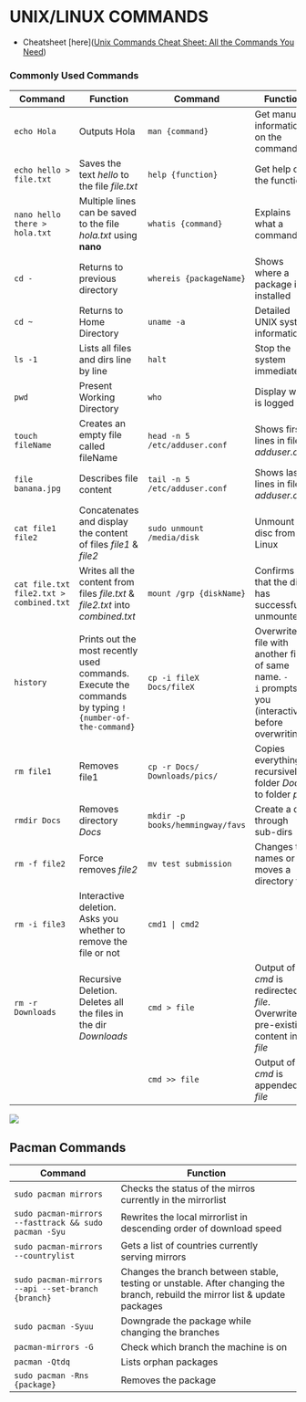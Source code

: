 # UNIX/LINUX COMMANDS

- Cheatsheet [here]([Unix Commands Cheat Sheet: All the Commands You Need](https://www.stationx.net/unix-commands-cheat-sheet/))

### Commonly Used Commands

| **Command**                             | **Function**                                                                                          | **Command**                      | **Function**                                                                                                                      |
| --------------------------------------- | ----------------------------------------------------------------------------------------------------- | -------------------------------- | --------------------------------------------------------------------------------------------------------------------------------- |
| `echo Hola`                             | Outputs Hola                                                                                          | `man {command}`                  | Get manual information on the command                                                                                             |
| `echo hello > file.txt`                 | Saves the text *hello* to the file *file.txt*                                                         | `help {function}`                | Get help on the function                                                                                                          |
| `nano hello there > hola.txt`           | Multiple lines can be saved to the file *hola.txt* using **nano**                                     | `whatis {command}`               | Explains what a command is                                                                                                        |
| `cd -`                                  | Returns to previous directory                                                                         | `whereis {packageName}`          | Shows where a package is installed                                                                                                |
| `cd ~`                                  | Returns to Home Directory                                                                             | `uname -a`                       | Detailed UNIX system information                                                                                                  |
| `ls -1`                                 | Lists all files and dirs line by line                                                                 | `halt`                           | Stop the system immediately                                                                                                       |
| `pwd`                                   | Present Working Directory                                                                             | `who`                            | Display who is logged in                                                                                                          |
| `touch fileName`                        | Creates an empty file called fileName                                                                 | `head -n 5 /etc/adduser.conf`    | Shows first 5 lines in file *adduser.conf*                                                                                        |
| `file banana.jpg`                       | Describes file content                                                                                | `tail -n 5 /etc/adduser.conf`    | Shows last 5 lines in file *adduser.conf*                                                                                         |
| `cat file1 file2`                       | Concatenates and display the content of files *file1* & *file2*                                       | `sudo unmount /media/disk`       | Unmount a disc from Linux                                                                                                         |
| `cat file.txt file2.txt > combined.txt` | Writes all the content from files *file.txt* & *file2.txt* into *combined.txt*                        | `mount /grp {diskName}`          | Confirms that the disc has successfully unmounted                                                                                 |
| `history`                               | Prints out the most recently used commands. Execute the commands by typing `!{number-of-the-command}` | `cp -i fileX Docs/fileX`         | Overwrite a file with another file of same name. `-i` prompts you (interactive) before overwriting                                |
| `rm file1`                              | Removes file1                                                                                         | `cp -r Docs/ Downloads/pics/`    | Copies everything recursively in folder *Docs* to folder *pics*                                                                   |
| `rmdir Docs`                            | Removes directory  *Docs*                                                                             | `mkdir -p books/hemmingway/favs` | Create a dir through sub-dirs                                                                                                     |
| `rm -f file2`                           | Force removes *file2*                                                                                 | `mv test submission`             | Changes the names or moves a directory file                                                                                       |
| `rm -i file3`                           | Interactive deletion. Asks you whether to remove the file or not                                      | `cmd1 \| cmd2`                   | | is the pipe character; feeds the output of the command *cmd1* and sends it to the command *cmd2*, e.g. `ps aux \| grep python3` |
| `rm -r Downloads`                       | Recursive Deletion. Deletes all the files in the dir *Downloads*                                      | `cmd > file`                     | Output of *cmd* is redirected to *file*. Overwrites pre-existing content in *file*                                                |
|                                         |                                                                                                       | `cmd >> file`                    | Output of *cmd* is appended to *file*                                                                                             |

![](https://www.stationx.net/wp-content/uploads/2022/11/unix-file-permissions-diagram.png)

## Pacman Commands

| **Command**                                           | **Function**                                                                                                                 |
| ----------------------------------------------------- | ---------------------------------------------------------------------------------------------------------------------------- |
| `sudo pacman mirrors`                                 | Checks the status of the mirros currently in the mirrorlist                                                                  |
| `sudo pacman-mirrors --fasttrack && sudo pacman -Syu` | Rewrites the local mirrorlist in descending order of download speed                                                          |
| `sudo pacman-mirrors --countrylist`                   | Gets a list of countries currently serving mirrors                                                                           |
| `sudo pacman-mirrors  --api --set-branch {branch}`    | Changes the branch between stable, testing or unstable. After changing the branch, rebuild the mirror list & update packages |
| `sudo pacman -Syuu`                                   | Downgrade the package while changing the branches                                                                            |
| `pacman-mirrors -G`                                   | Check which branch the machine is on                                                                                         |
| `pacman -Qtdq`                                        | Lists orphan packages                                                                                                        |
| `sudo pacman -Rns {package}`                          | Removes the package                                                                                                          |
